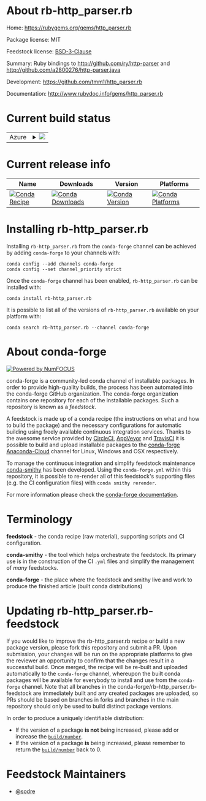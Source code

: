 About rb-http_parser.rb
=======================

Home: https://rubygems.org/gems/http_parser.rb

Package license: MIT

Feedstock license: [BSD-3-Clause](https://github.com/conda-forge/rb-http_parser.rb-feedstock/blob/master/LICENSE.txt)

Summary: Ruby bindings to http://github.com/ry/http-parser and http://github.com/a2800276/http-parser.java

Development: https://github.com/tmm1/http_parser.rb

Documentation: http://www.rubydoc.info/gems/http_parser.rb

Current build status
====================


<table>
    
  <tr>
    <td>Azure</td>
    <td>
      <details>
        <summary>
          <a href="https://dev.azure.com/conda-forge/feedstock-builds/_build/latest?definitionId=7590&branchName=master">
            <img src="https://dev.azure.com/conda-forge/feedstock-builds/_apis/build/status/rb-http_parser.rb-feedstock?branchName=master">
          </a>
        </summary>
        <table>
          <thead><tr><th>Variant</th><th>Status</th></tr></thead>
          <tbody><tr>
              <td>linux_64_ruby2.5</td>
              <td>
                <a href="https://dev.azure.com/conda-forge/feedstock-builds/_build/latest?definitionId=7590&branchName=master">
                  <img src="https://dev.azure.com/conda-forge/feedstock-builds/_apis/build/status/rb-http_parser.rb-feedstock?branchName=master&jobName=linux&configuration=linux_64_ruby2.5" alt="variant">
                </a>
              </td>
            </tr><tr>
              <td>linux_64_ruby2.6</td>
              <td>
                <a href="https://dev.azure.com/conda-forge/feedstock-builds/_build/latest?definitionId=7590&branchName=master">
                  <img src="https://dev.azure.com/conda-forge/feedstock-builds/_apis/build/status/rb-http_parser.rb-feedstock?branchName=master&jobName=linux&configuration=linux_64_ruby2.6" alt="variant">
                </a>
              </td>
            </tr><tr>
              <td>osx_64_ruby2.5</td>
              <td>
                <a href="https://dev.azure.com/conda-forge/feedstock-builds/_build/latest?definitionId=7590&branchName=master">
                  <img src="https://dev.azure.com/conda-forge/feedstock-builds/_apis/build/status/rb-http_parser.rb-feedstock?branchName=master&jobName=osx&configuration=osx_64_ruby2.5" alt="variant">
                </a>
              </td>
            </tr><tr>
              <td>osx_64_ruby2.6</td>
              <td>
                <a href="https://dev.azure.com/conda-forge/feedstock-builds/_build/latest?definitionId=7590&branchName=master">
                  <img src="https://dev.azure.com/conda-forge/feedstock-builds/_apis/build/status/rb-http_parser.rb-feedstock?branchName=master&jobName=osx&configuration=osx_64_ruby2.6" alt="variant">
                </a>
              </td>
            </tr>
          </tbody>
        </table>
      </details>
    </td>
  </tr>
</table>

Current release info
====================

| Name | Downloads | Version | Platforms |
| --- | --- | --- | --- |
| [![Conda Recipe](https://img.shields.io/badge/recipe-rb--http_parser.rb-green.svg)](https://anaconda.org/conda-forge/rb-http_parser.rb) | [![Conda Downloads](https://img.shields.io/conda/dn/conda-forge/rb-http_parser.rb.svg)](https://anaconda.org/conda-forge/rb-http_parser.rb) | [![Conda Version](https://img.shields.io/conda/vn/conda-forge/rb-http_parser.rb.svg)](https://anaconda.org/conda-forge/rb-http_parser.rb) | [![Conda Platforms](https://img.shields.io/conda/pn/conda-forge/rb-http_parser.rb.svg)](https://anaconda.org/conda-forge/rb-http_parser.rb) |

Installing rb-http_parser.rb
============================

Installing `rb-http_parser.rb` from the `conda-forge` channel can be achieved by adding `conda-forge` to your channels with:

```
conda config --add channels conda-forge
conda config --set channel_priority strict
```

Once the `conda-forge` channel has been enabled, `rb-http_parser.rb` can be installed with:

```
conda install rb-http_parser.rb
```

It is possible to list all of the versions of `rb-http_parser.rb` available on your platform with:

```
conda search rb-http_parser.rb --channel conda-forge
```


About conda-forge
=================

[![Powered by NumFOCUS](https://img.shields.io/badge/powered%20by-NumFOCUS-orange.svg?style=flat&colorA=E1523D&colorB=007D8A)](http://numfocus.org)

conda-forge is a community-led conda channel of installable packages.
In order to provide high-quality builds, the process has been automated into the
conda-forge GitHub organization. The conda-forge organization contains one repository
for each of the installable packages. Such a repository is known as a *feedstock*.

A feedstock is made up of a conda recipe (the instructions on what and how to build
the package) and the necessary configurations for automatic building using freely
available continuous integration services. Thanks to the awesome service provided by
[CircleCI](https://circleci.com/), [AppVeyor](https://www.appveyor.com/)
and [TravisCI](https://travis-ci.com/) it is possible to build and upload installable
packages to the [conda-forge](https://anaconda.org/conda-forge)
[Anaconda-Cloud](https://anaconda.org/) channel for Linux, Windows and OSX respectively.

To manage the continuous integration and simplify feedstock maintenance
[conda-smithy](https://github.com/conda-forge/conda-smithy) has been developed.
Using the ``conda-forge.yml`` within this repository, it is possible to re-render all of
this feedstock's supporting files (e.g. the CI configuration files) with ``conda smithy rerender``.

For more information please check the [conda-forge documentation](https://conda-forge.org/docs/).

Terminology
===========

**feedstock** - the conda recipe (raw material), supporting scripts and CI configuration.

**conda-smithy** - the tool which helps orchestrate the feedstock.
                   Its primary use is in the construction of the CI ``.yml`` files
                   and simplify the management of *many* feedstocks.

**conda-forge** - the place where the feedstock and smithy live and work to
                  produce the finished article (built conda distributions)


Updating rb-http_parser.rb-feedstock
====================================

If you would like to improve the rb-http_parser.rb recipe or build a new
package version, please fork this repository and submit a PR. Upon submission,
your changes will be run on the appropriate platforms to give the reviewer an
opportunity to confirm that the changes result in a successful build. Once
merged, the recipe will be re-built and uploaded automatically to the
`conda-forge` channel, whereupon the built conda packages will be available for
everybody to install and use from the `conda-forge` channel.
Note that all branches in the conda-forge/rb-http_parser.rb-feedstock are
immediately built and any created packages are uploaded, so PRs should be based
on branches in forks and branches in the main repository should only be used to
build distinct package versions.

In order to produce a uniquely identifiable distribution:
 * If the version of a package **is not** being increased, please add or increase
   the [``build/number``](https://docs.conda.io/projects/conda-build/en/latest/resources/define-metadata.html#build-number-and-string).
 * If the version of a package **is** being increased, please remember to return
   the [``build/number``](https://docs.conda.io/projects/conda-build/en/latest/resources/define-metadata.html#build-number-and-string)
   back to 0.

Feedstock Maintainers
=====================

* [@sodre](https://github.com/sodre/)

